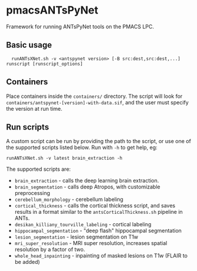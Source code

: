 # pmacsANTsPyNet
Framework for running ANTsPyNet tools on the PMACS LPC.


## Basic usage

```
  runANTsXNet.sh -v <antspynet version> [-B src:dest,src:dest,...] runscript [runscript_options]
```

## Containers

Place containers inside the `containers/` directory. The script will look for
`containers/antspynet-[version]-with-data.sif`, and the user must specify the version at
run time.


## Run scripts

A custom script can be run by providing the path to the script, or use one of the
supported scripts listed below. Run with `-h` to get help, eg:
```
runANTsXNet.sh -v latest brain_extraction -h
```

The supported scripts are:

* `brain_extraction` - calls the deep learning brain extraction.
* `brain_segmentation` - calls deep Atropos, with customizable preprocessing
* `cerebellum_morphology` - cerebellum labeling
* `cortical_thickness` - calls the cortical thickness script, and saves results in a
  format similar to the `antsCorticalThickness.sh` pipeline in ANTs.
* `desikan_killiany_tourville_labeling` - cortical labeling
* `hippocampal_segmentation` - "deep flash" hippocampal segmentation
* `lesion_segmentation` - lesion segmentation on T1w
* `mri_super_resolution` - MRI super resolution, increases spatial resolution by a factor
  of two.
* `whole_head_inpainting` - inpainting of masked lesions on T1w (FLAIR to be added)

